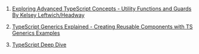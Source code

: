 
1. [Exploring Advanced TypeScript Concepts - Utility Functions and Guards By Kelsey Leftwich/Headway](https://www.youtube.com/watch?v=ddGI2PCvkZo&list=WL&index=310)
2. [TypeScript Generics Explained - Creating Reusable Components with TS Generics Examples](https://www.youtube.com/watch?v=VR4qgEZ-YkQ)

3. [TypeScript Deep Dive](https://basarat.gitbook.io/typescript/getting-started)